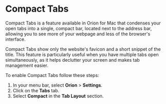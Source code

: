 # Compact Tabs

Compact Tabs is a feature available in Orion for Mac that condenses your open tabs into a single, compact bar, located next to the address bar, allowing you to see more of your webpage and less of the browser's interface.

Compact Tabs show only the website's favicon and a short snippet of the title. This feature is particularly useful when you have multiple tabs open simultaneously, as it helps declutter your screen and makes tab management easier.

To enable Compact Tabs follow these steps:
1. In your menu bar, select **Orion** > **Settings**.
2. Click on the **Tabs** tab.
3. Select **Compact** in the **Tab Layout** section.
